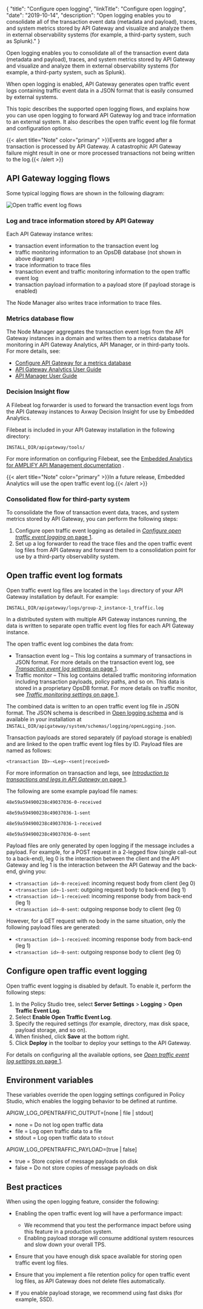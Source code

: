 {
"title": "Configure open logging",
"linkTitle": "Configure open logging",
"date": "2019-10-14",
"description": "Open logging enables you to consolidate all of the transaction event data (metadata and payload), traces, and system metrics stored by API Gateway and visualize and analyze them in external observability systems (for example, a third-party system, such as Splunk)."
}
﻿

Open logging enables you to consolidate all of the transaction event data (metadata and payload), traces, and system metrics stored by API Gateway and visualize and analyze them in external observability systems (for example, a third-party system, such as Splunk).

When open logging is enabled, API Gateway generates open traffic event logs containing traffic event data in a JSON format that is easily consumed by external systems.

This topic describes the supported open logging flows, and explains how you can use open logging to forward API Gateway log and trace information to an external system. It also describes the open traffic event log file format and configuration options.

{{< alert title="Note" color="primary" >}}Events are logged after a transaction is processed by API Gateway. A catastrophic API Gateway failure might result in one or more processed transactions not being written to the log.{{< /alert >}}

API Gateway logging flows
-------------------------

Some typical logging flows are shown in the following diagram:

![Open traffic event log flows](/Images/AdminGuide/observability_flows.png)

### Log and trace information stored by API Gateway

Each API Gateway instance writes:

-   transaction event information to the transaction event log
-   traffic monitoring information to an OpsDB database (not shown in above diagram)
-   trace information to trace files
-   transaction event and traffic monitoring information to the open traffic event log
-   transaction payload information to a payload store (if payload storage is enabled)

The Node Manager also writes trace information to trace files.

### Metrics database flow

The Node Manager aggregates the transaction event logs from the API Gateway instances in a domain and writes them to a metrics database for monitoring in API Gateway Analytics, API Manager, or in third-party tools. For more details, see:

-   [Configure API Gateway for a metrics database](../CommonTopics/metrics_gw_config.htm)
-   [API Gateway Analytics User Guide](/bundle/APIGateway_77_AnalyticsUserGuide_allOS_en_HTML5/)
-   [API Manager User Guide](/bundle/APIManager_77_APIMgmtGuide_allOS_en_HTML5/)

### Decision Insight flow

A Filebeat log forwarder is used to forward the transaction event logs from the API Gateway instances to Axway Decision Insight for use by Embedded Analytics.

Filebeat is included in your API Gateway installation in the following directory:

``` {space="preserve"}
INSTALL_DIR/apigateway/tools/
```

For more information on configuring Filebeat, see the
[Embedded Analytics for AMPLIFY API Management documentation](/bundle/EmbeddedAnalyticsAPIM_allOS_en_HTML5/)
.

{{< alert title="Note" color="primary" >}}In a future release, Embedded Analytics will use the open traffic event log.{{< /alert >}}

### Consolidated flow for third-party system

To consolidate the flow of transaction event data, traces, and system metrics stored by API Gateway, you can perform the following steps:

1.  Configure open traffic event logging as detailed in [*Configure open traffic event logging* on page 1](#Configur).
2.  Set up a log forwarder to read the trace files and the open traffic event log files from API Gateway and forward them to a consolidation point for use by a third-party observability system.

Open traffic event log formats
------------------------------

Open traffic event log files are located in the `logs`
directory of your API Gateway installation by default. For example:

``` {space="preserve"}
INSTALL_DIR/apigateway/logs/group-2_instance-1_traffic.log
```

In a distributed system with multiple API Gateway instances running, the data is written to separate open traffic event log files for each API Gateway instance.

The open traffic event log combines the data from:

-   Transaction event log – This log contains a summary of transactions in JSON format. For more details on the transaction event log, see [*Transaction event log settings* on page 1](log_event_settings.htm).
-   Traffic monitor – This log contains detailed traffic monitoring information including transaction payloads, policy paths, and so on. This data is stored in a proprietary OpsDB format. For more details on traffic monitor, see [*Traffic monitoring settings* on page 1](traffic_monitor_settings.htm).

The combined data is written to an open traffic event log file in JSON format. The JSON schema is described in [Open logging schema](schema.html) and is available in your installation at `INSTALL_DIR/apigateway/system/schemas/logging/openLogging.json`.

Transaction payloads are stored separately (if payload storage is enabled) and are linked to the open traffic event log files by ID. Payload files are named as follows:

    <transaction ID>-<Leg>-<sent|received>

For more information on transaction and legs, see [*Introduction to transactions and legs in API Gateway* on page 1](admin_transactions.htm).

The following are some example payload file names:

    48e59a594900238c49037036-0-received

    48e59a594900238c49037036-1-sent

    48e59a594900238c49037036-1-received

    48e59a594900238c49037036-0-sent

Payload files are only generated by open logging if the message includes a payload. For example, for a POST request in a 2-legged flow (single call-out to a back-end), leg 0 is the interaction between the client and the API Gateway and leg 1 is the interaction between the API Gateway and the back-end, giving you:

-   `<transaction id>-0-received`: incoming request body from client (leg 0)
-   `<transaction id>-1-sent`: outgoing request body to back-end (leg 1)
-   `<transaction id>-1-received`: incoming response body from back-end (leg 1)
-   `<transaction id>-0-sent`: outgoing response body to client (leg 0)

However, for a GET request with no body in the same situation, only the following payload files are generated:

-   `<transaction id>-1-received`: incoming response body from back-end (leg 1)
-   `<transaction id>-0-sent`: outgoing response body to client (leg 0)

Configure open traffic event logging
------------------------------------

Open traffic event logging is disabled by default. To enable it, perform the following steps:

1.  In the Policy Studio tree, select **Server Settings** > **Logging** > **Open Traffic Event Log**.
2.  Select **Enable Open Traffic Event Log**.
3.  Specify the required settings (for example, directory, max disk space, payload storage, and so on).
4.  When finished, click **Save**
    at the bottom right.
5.  Click **Deploy**
    in the toolbar to deploy your settings to the API Gateway.

For details on configuring all the available options, see [*Open traffic event log settings* on page 1](log_open_traffic_event_settings.htm).

Environment variables
---------------------

These variables override the open logging settings configured in Policy Studio, which enables the logging behavior to be defined at runtime.

APIGW\_LOG\_OPENTRAFFIC\_OUTPUT=\[none | file | stdout\]

-   none = Do not log open traffic data
-   file = Log open traffic data to a file
-   stdout = Log open traffic data to `stdout`

APIGW\_LOG\_OPENTRAFFIC\_PAYLOAD=\[true | false\]

-   true = Store copies of message payloads on disk
-   false = Do not store copies of message payloads on disk

Best practices
--------------

When using the open logging feature, consider the following:

-   Enabling the open traffic event log will have a performance impact:
    -   We recommend that you test the performance impact before using this feature in a production system.
    -   Enabling payload storage will consume additional system resources and slow down your overall TPS.

    >
-   Ensure that you have enough disk space available for storing open traffic event log files.
-   Ensure that you implement a file retention policy for open traffic event log files, as API Gateway does not delete files automatically.
-   If you enable payload storage, we recommend using fast disks (for example, SSD).

